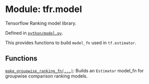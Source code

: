 <div itemscope itemtype="http://developers.google.com/ReferenceObject">
<meta itemprop="name" content="tfr.model" />
<meta itemprop="path" content="Stable" />
</div>

# Module: tfr.model

Tensorflow Ranking model library.

Defined in
[`python/model.py`](https://github.com/tensorflow/ranking/tree/master/tensorflow_ranking/python/model.py).

<!-- Placeholder for "Used in" -->

This provides functions to build `model_fn` used in `tf.estimator`.

## Functions

[`make_groupwise_ranking_fn(...)`](../tfr/model/make_groupwise_ranking_fn.md):
Builds an `Estimator` model_fn for groupwise comparison ranking models.
